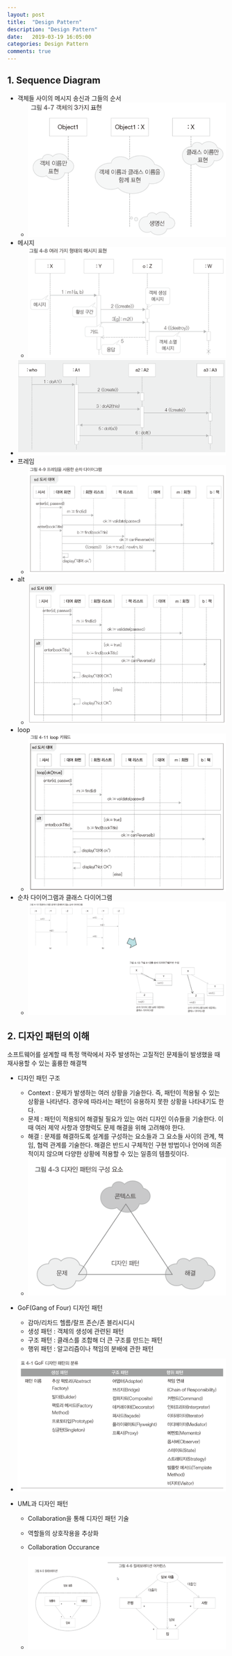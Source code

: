 ```yaml
---
layout: post
title:  "Design Pattern"
description: "Design Pattern"
date:   2019-03-19 16:05:00
categories: Design Pattern
comments: true
---
```

## 1. Sequence Diagram

* 객체들 사이의 메시지 송신과 그들의 순서
  * ![객체의 3가지 표현](../../assets/Design_Pattern/1.PNG)
* 메시지
  * ![여러 가지 형태의 메시지 표현](../../assets/Design_Pattern/2.PNG)
* ![예제](../../assets/Design_Pattern/3.PNG)
* 프레임
  * ![프레임을 사용한 순차 다이어그램](../../assets/Design_Pattern/4.PNG)
* alt
  * ![alternative](../../assets/Design_Pattern/5.PNG)
* loop
  * ![loop](../../assets/Design_Pattern/6.PNG)
* 순차 다이어그램과 클래스 다이어그램
  * ![순차 다이어그램 -> 클래스 다이어그램](../../assets/Design_Pattern/7.PNG)

## 2. 디자인 패턴의 이해

소프트웨어를 설계할 때 특정 맥락에서 자주 발생하는 고질적인 문제들이 발생했을 때 재사용할 수 있는 훌륭한 해결책

- 디자인 패턴 구조
  - Context : 문제가 발생하는 여러 상황을 기술한다. 즉, 패턴이 적용될 수 있는 상황을 나타낸다. 경우에 따라서는 패턴이 유용하지 못한 상황을 나타내기도 한다.
  - 문제 : 패턴이 적용되어 해결될 필요가 있는 여러 디자인 이슈들을 기술한다. 이 때 여러 제약 사항과 영향력도 문제 해결을 위해 고려해야 한다.
  - 해결 : 문제를 해결하도록 설계를 구성하는 요소들과 그 요소들 사이의 관계, 책임, 협력 관계를 기술한다. 해결은 반드시 구체적인 구현 방법이나 언어에 의존적이지 않으며 다양한 상황에 적용할 수 있는 일종의 템플릿이다.
  - ![디자인 패턴의 구성 요소](../../assets/Design_Pattern/8.PNG)

- GoF(Gang of Four) 디자인 패턴

  - 감마/리차드 헬름/랄프 존슨/존 블리시디시
  - 생성 패턴 : 객체의 생성에 관련된 패턴
  - 구조 패턴 : 클래스를 조합해 더 큰 구조를 만드는 패턴
  - 행위 패턴 : 알고리즘이나 책임의 분배에 관한 패턴

- ![GoF 디자인 패턴의 분류](../../assets/Design_Pattern/9.PNG)

- UML과 디자인 패턴

  - Collaboration을 통해 디자인 패턴 기술
  - 역할들의 상호작용을 추상화
  - Collaboration Occurance

  - ![Collaboration & Collaboration Occurance](../../assets/Design_Pattern/10.PNG)